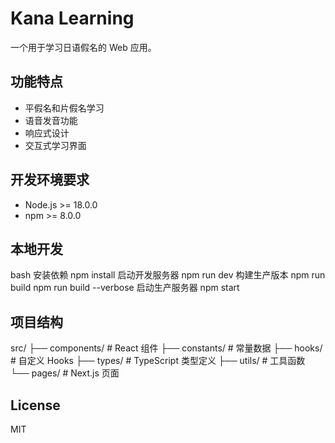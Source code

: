 # Kana Learning

一个用于学习日语假名的 Web 应用。

## 功能特点

- 平假名和片假名学习
- 语音发音功能
- 响应式设计
- 交互式学习界面

## 开发环境要求

- Node.js >= 18.0.0
- npm >= 8.0.0

## 本地开发

bash
安装依赖
npm install
启动开发服务器
npm run dev
构建生产版本
npm run build
npm run build --verbose
启动生产服务器
npm start

## 项目结构
src/
├── components/ # React 组件
├── constants/ # 常量数据
├── hooks/ # 自定义 Hooks
├── types/ # TypeScript 类型定义
├── utils/ # 工具函数
└── pages/ # Next.js 页面

## License
MIT
